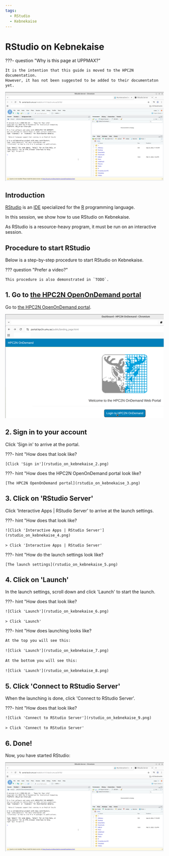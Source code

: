 ```yaml
---
tags:
  - RStudio
  - Kebnekaise
---
```


# RStudio on Kebnekaise

???- question "Why is this page at UPPMAX?"

    It is the intention that this guide is moved to the HPC2N documentation.
    However, it has not been suggested to be added to their documentaton
    yet.

![RStudio on Kebnekaise](rstudio_on_kebnekaise_10.png)

## Introduction

[RStudio](../software/rstudio.md) is an [IDE](../software/ides.md)
specialized for the [R](../software/r.md) programming language.

In this session, we show how to use RStudio on Kebnekaise.

As RStudio is a resource-heavy program,
it must be run on an interactive session.

## Procedure to start RStudio

Below is a step-by-step procedure to start RStudio on Kebnekaise.

??? question "Prefer a video?"

    This procedure is also demonstrated in `TODO`.

## 1. Go to [the HPC2N OpenOnDemand portal](https://portal.hpc2n.umu.se/)


Go to [the HPC2N OpenOnDemand portal](https://portal.hpc2n.umu.se/).

![Click 'Login to HPC2N OnDemand'](rstudio_on_kebnekaise_1.png)

## 2. Sign in to your account

Click 'Sign in' to arrive at the portal.

???- hint "How does that look like?

    [Click 'Sign in'](rstudio_on_kebnekaise_2.png)

???- hint "How does the HPC2N OpenOnDemand portal look like?

    [The HPC2N OpenOnDemand portal](rstudio_on_kebnekaise_3.png)

## 3. Click on 'RStudio Server'

Click 'Interactive Apps | RStudio Server' to arrive at the launch settings.

???- hint "How does that look like?

    ![Click 'Interactive Apps | RStudio Server'](rstudio_on_kebnekaise_4.png)

    > Click 'Interactive Apps | RStudio Server'

???- hint "How do the launch settings look like?

    [The launch settings](rstudio_on_kebnekaise_5.png)

## 4. Click on 'Launch'

In the launch settings, scroll down and click 'Launch'
to start the launch.

???- hint "How does that look like?

    ![Click 'Launch'](rstudio_on_kebnekaise_6.png)

    > Click 'Launch'

???- hint "How does launching looks like?

    At the top you will see this:

    ![Click 'Launch'](rstudio_on_kebnekaise_7.png)

    At the bottom you will see this:

    ![Click 'Launch'](rstudio_on_kebnekaise_8.png)

## 5. Click 'Connect to RStudio Server'

When the launching is done, click 'Connect to RStudio Server'.

???- hint "How does that look like?

    ![Click 'Connect to RStudio Server'](rstudio_on_kebnekaise_9.png)

    > Click 'Connect to RStudio Server'

## 6. Done!

Now, you have started RStudio:

![RStudio on Kebnekaise](rstudio_on_kebnekaise_10.png)
